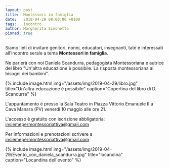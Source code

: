 ```yaml
---
layout: post
title:  Montessori in famiglia
date:   2019-04-29 08:00:00 +0100
tags:   incontro
author: Margherita Simonetta
pinned: true
---
```


Siamo lieti di invitare genitori, nonni, educatori, insegnanti, tate e interessati all'incontro serale a tema **Montessori in famiglia**.

Ne parlerà con noi Daniela Scandurra, pedagogista Montessoriana e autrice del libro "Un'altra educazione è possibile. La risposta montessoriana ai bisogni dei bambini".

{% include image.html img="/assets/img/2019-04-29/libro.jpg" title="Un'altra educazione è possibile" caption="Copertina del libro di D. Scandurra" %}


L'appuntamento è presso la Sala Teatro in Piazza Vittorio Emanuele II a Cava Manara (PV) venerdì 10 maggio alle ore 21.

L'accesso è gratuito con iscrizione abbligatoria: [insiemepermontessoriattiva@gmail.com](mailto:insiemepermontessoriattiva@gmail.com)


Per informazioni e prenotazioni scrivere a [insiemepermontessoriattiva@gmail.com](mailto:insiemepermontessoriattiva@gmail.com)

{% include image.html img="/assets/img/2019-04-29/Evento_con_daniela_scandurra.jpg" title="locandina" caption="Locandina dell'evento" %}
